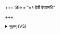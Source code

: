 +++
title = "०१ देवी देव्यामधि"

+++
<details><summary>मूलम् (VS)</summary>

दे॒वी दे॒व्यामधि॑ जा॒ता पृ॑थि॒व्याम॑स्योषधे। तां त्वा॑ नितत्नि॒ केशे॑भ्यो॒ दृंह॑णाय खनामसि ॥
</details>